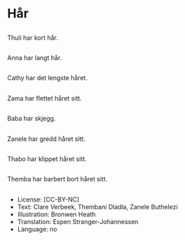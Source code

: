 # Hår

##
Thuli har kort hår.

##
Anna har langt hår.

##
Cathy har det lengste håret.

##
Zama har flettet håret sitt.

##
Baba har skjegg.

##
Zanele har gredd håret sitt.

##
Thabo har klippet håret sitt.

##
Themba har barbert bort håret sitt.

##
* License: [CC-BY-NC]
* Text: Clare Verbeek, Thembani Dladla, Zanele Buthelezi
* Illustration: Bronwen Heath
* Translation: Espen Stranger-Johannessen
* Language: no
